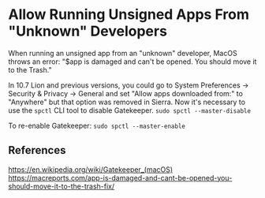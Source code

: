 # Allow Running Unsigned Apps From "Unknown" Developers

When running an unsigned app from an "unknown" developer, MacOS throws an error:
"$app is damaged and can't be opened. You should move it to the Trash."

In 10.7 Lion and previous versions, you could go to System Preferences -> Security & Privacy -> General and set "Allow apps downloaded from:" to "Anywhere" but that option was removed in Sierra.
Now it's necessary to use the `spctl` CLI tool to disable Gatekeeper.
`sudo spctl --master-disable`

To re-enable Gatekeeper:
`sudo spctl --master-enable`

## References
https://en.wikipedia.org/wiki/Gatekeeper_(macOS)
https://macreports.com/app-is-damaged-and-cant-be-opened-you-should-move-it-to-the-trash-fix/

